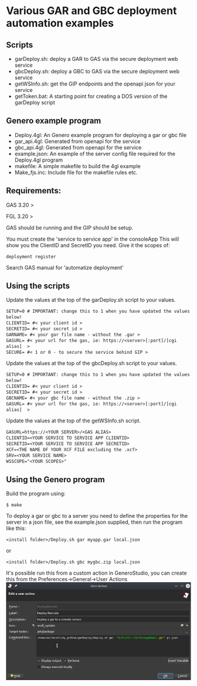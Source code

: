 
# Various GAR and GBC deployment automation examples

## Scripts

* garDeploy.sh: deploy a GAR to GAS via the secure deployment web service
* gbcDeploy.sh: deploy a GBC to GAS via the secure deployment web service
* getWSInfo.sh: get the GIP endpoints and the openapi json for your service
* getToken.bat: A starting point for creating a DOS version of the garDeploy script

## Genero example program

* Deploy.4gl: An Genero example program for deploying a gar or gbc file
* gar_api.4gl: Generated from openapi for the service
* gbc_api.4gl: Generated from openapi for the service
* example.json: An example of the server config file required for the Deploy.4gl program
* makefile: A simple makefile to build the 4gl example
* Make_fjs.inc: Include file for the makefile rules etc.

## Requirements:

GAS 3.20 > 

FGL 3.20 >

GAS should be running and the GIP should be setup.

You must create the 'service to service app' in the consoleApp
This will show you the ClientID and SecretID you need.
Give it the scopes of: 
```
deployment register
```

Search GAS manual for 'automatize deployment'

## Using the scripts

Update the values at the top of the garDeploy.sh script to your values.
```
SETUP=0 # IMPORTANT: change this to 1 when you have updated the values below!
CLIENTID= #< your client id >
SECRETID= #< your secret id >
GARNAME= #< your gar file name - without the .gar >
GASURL= #< your url for the gas, ie: https://<server>[:port]/[cgi alias]  >
SECURE= #< 1 or 0 - to secure the service behind GIP >
```


Update the values at the top of the gbcDeploy.sh script to your values.
```
SETUP=0 # IMPORTANT: change this to 1 when you have updated the values below!
CLIENTID= #< your client id >
SECRETID= #< your secret id >
GBCNAME= #< your gbc file name - without the .zip >
GASURL= #< your url for the gas, ie: https://<server>[:port]/[cgi alias]  >
```


Update the values at the top of the getWSInfo.sh script.
```
GASURL=https://<YOUR SERVER>/<GAS ALIAS>
CLIENTID=<YOUR SERVICE TO SERVICE APP CLIENTID>
SECRETID=<YOUR SERVICE TO SERVICE APP SECRETID>
XCF=<THE NAME OF YOUR XCF FILE excluding the .xcf>
SRV=<YOUR SERVICE NAME>
WSSCOPE="<YOUR SCOPES>"
```

## Using the Genero program

Build the program using:
```
$ make
```

To deploy a gar or gbc to a server you need to define the properties for the server in a json file, see the example.json supplied, then run the program like this:
```
<install folder>/Deploy.sh gar myapp.gar local.json
```
or
```
<install folder>/Deploy.sh gbc mygbc.zip local.json
```
It's possible run this from a custom action in GeneroStudio, you can create this from the Preferences->General->User Actions
![gstcustacc](https://github.com/neilm-fourjs/garDeploy/raw/master/gst_custom_action.png "GSTCUSTACC")



